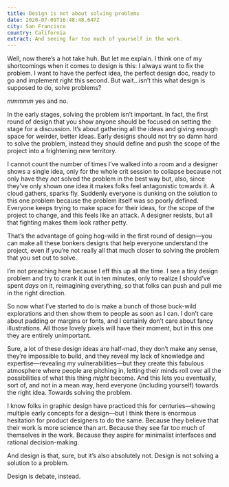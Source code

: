 ```yaml
---
title: Design is not about solving problems
date: 2020-07-09T16:48:48.647Z
city: San Francisco
country: California
extract: And seeing far too much of yourself in the work.
---
```

Well, now there’s a hot take huh. But let me explain. I think one of my shortcomings when it comes to design is this: I always want to fix the problem. I want to have the perfect idea, the perfect design doc, ready to go and implement right this second. But wait...isn’t this what design is supposed to do, solve problems?

_mmmmm_ yes and no.

In the early stages, solving the problem isn’t important. In fact, the first round of design that you show anyone should be focused on setting the stage for a discussion. It’s about gathering all the ideas and giving enough space for weirder, better ideas. Early designs should not try so damn hard to solve the problem, instead they should define and push the scope of the project into a frightening new territory.

I cannot count the number of times I’ve walked into a room and a designer shows a single idea, only for the whole crit session to collapse because not only have they _not_ solved the problem in the best way but, also, since they’ve only shown one idea it makes folks feel antagonistic towards it. A cloud gathers, sparks fly. Suddenly everyone is dunking on the solution to this one problem because the problem itself was so poorly defined. Everyone keeps trying to make space for their ideas, for the scope of the project to change, and this feels like an attack. A designer resists, but all that fighting makes them look rather petty. 

That’s the advantage of going hog-wild in the first round of design—you can make all these bonkers designs that help everyone understand the project, even if you’re not really all that much closer to solving the problem that you set out to solve.

I’m not preaching here because I eff this up all the time. I see a tiny design problem and try to crank it out in ten minutes, only to realize I should’ve spent _days_ on it, reimagining everything, so that folks can push and pull me in the right direction.

So now what I’ve started to do is make a bunch of those buck-wild explorations and then show them to people as soon as I can. I don’t care about padding or margins or fonts, and I certainly don’t care about fancy illustrations. All those lovely pixels will have their moment, but in this one they are entirely unimportant. 

Sure, a lot of these design ideas are half-mad, they don’t make any sense, they’re impossible to build, and they reveal my lack of knowledge and expertise—revealing my vulnerabilities—but they create this fabulous atmosphere where people are pitching in, letting their minds roll over all the possibilities of what this thing _might_ become. And this lets you eventually, sort of, and not in a mean way, herd everyone (including yourself) towards the right idea. Towards solving the problem.

I know folks in graphic design have practiced this for centuries—showing multiple early concepts for a design—but I think there is enormous hesitation for product designers to do the same. Because they believe that their work is more science than art. Because they see far too much of themselves in the work. Because they aspire for minimalist interfaces and rational decision-making.

And design is that, sure, but it’s also absolutely not. Design is not solving a solution to a problem. 

Design is debate, instead.